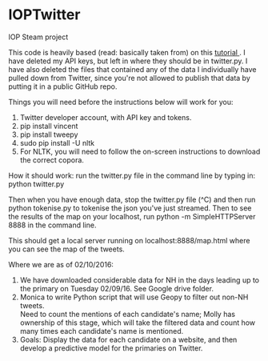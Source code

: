 # IOPTwitter
IOP Steam project

This code is heavily based (read: basically taken from) on this <a href="http://marcobonzanini.com/2015/03/02/mining-twitter-data-with-python-part-1/">tutorial </a>.
I have deleted my API keys, but left in where they should be in twitter.py. I have also deleted the files that contained any of the data I individually have pulled down from Twitter, since you're not allowed to publish that data by putting it in a public GitHub repo.

Things you will need before the instructions below will work for you:
<ol>
<li> Twitter developer account, with API key and tokens. </li>
<li> pip install vincent </li>
<li> pip install tweepy </li>
<li> sudo pip install -U nltk </li>
<li> For NLTK, you will need to follow the on-screen instructions to download the correct copora. </li>
</ol>


How it should work: run the twitter.py file in the command line by typing in: python twitter.py

Then when you have enough data, stop the twitter.py file (^C) and then run python tokenise.py to tokenise the json you've just streamed. Then to see the results of the map on your localhost, run python -m SimpleHTTPServer 8888 in the command line.

This should get a local server running on localhost:8888/map.html where you can see the map of the tweets.

Where we are as of 02/10/2016:
<ol>
<li> We have downloaded considerable data for NH in the days leading up to the primary on Tuesday 02/09/16. See Google drive folder.</li>
<li> Monica to write Python script that will use Geopy to filter out non-NH tweets.</li
<li> Need to count the mentions of each candidate's name; Molly has ownership of this stage, which will take the filtered data and count how many times each candidate's name is mentioned.</li>
<li> Goals: Display the data for each candidate on a website, and then develop a predictive model for the primaries on Twitter.</li>

